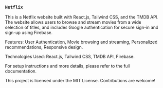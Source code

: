 ### `Netflix`

This is a Netflix website built with React.js, Tailwind CSS, and the TMDB API. The website allows users to browse and stream movies from a wide selection of titles, and includes Google authentication for secure sign-in and sign-up using Firebase.

Features: User Authentication, Movie browsing and streaming, Personalized recommendations, Responsive design.

Technologies Used: React.js, Tailwind CSS, TMDB API, Firebase.

For setup instructions and more details, please refer to the full documentation.

This project is licensed under the MIT License. Contributions are welcome!

